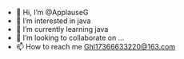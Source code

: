 - 👋 Hi, I’m @ApplauseG
- 👀 I’m interested in java
- 🌱 I’m currently learning java
- 💞️ I’m looking to collaborate on ...
- 📫 How to reach me Ghl17366633220@163.com

<!---
ApplauseG/ApplauseG is a ✨ special ✨ repository because its `README.md` (this file) appears on your GitHub profile.
You can click the Preview link to take a look at your changes.
--->
